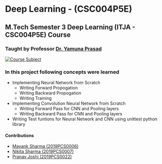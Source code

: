 # Deep Learning - (CSC004P5E)
## M.Tech Semester 3 Deep Learning (ITJA - CSC004P5E) Course 
### Taught by Professor [Dr. Yamuna Prasad](https://iitjammu.ac.in/faculty-page/~yamunaprasad)

[![Course Subject](https://img.shields.io/badge/Completed-yes-green.svg?style=flat&logo=appveyor)](https://github.com/mayank1101/Advance-Data-Structures-and-Algorithms-CSL-006P1M-/actions?query=workflow%3A%22C%2FC%2B%2B+WorkFlow%22)

### In this project following concepts were learned
* Implementing Neural Network from Scratch
  * Writing Forward Propogation
  * Writing Backward Propogation
  * Writing Training
* Implementing Convolution Neural Network from Scratch
  * Writing Forward Pass for CNN and Pooling layers
  * Writing Backward Pass for CNN and Pooling layers
* Writing Test funtions for Neural Network and CNN using unittest python library

#### Contributions

* [Mayank Sharma (2019PCS0006)](https://github.com/mayank1101) 
* [Nikita Sharma (2019PCS0007)](https://github.com/nikitasharma9010)
* [Pranav Joshi (2019PCS0022)](https://github.com/PranavJoshi1)
